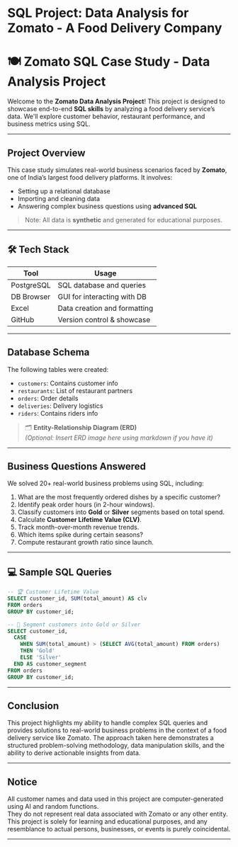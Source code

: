 # SQL Project: Data Analysis for Zomato - A Food Delivery Company

# 🍽️ Zomato SQL Case Study - Data Analysis Project

Welcome to the **Zomato Data Analysis Project**! This project is designed to showcase end-to-end **SQL skills** by analyzing a food delivery service’s data. We'll explore customer behavior, restaurant performance, and business metrics using SQL.

---

##  Project Overview

This case study simulates real-world business scenarios faced by **Zomato**, one of India’s largest food delivery platforms. It involves:

- Setting up a relational database
- Importing and cleaning data
- Answering complex business questions using **advanced SQL**

>  Note: All data is **synthetic** and generated for educational purposes.

---

## 🛠 Tech Stack

| Tool        | Usage                         |
|-------------|-------------------------------|
| PostgreSQL  | SQL database and queries      |
| DB Browser  | GUI for interacting with DB   |
| Excel       | Data creation and formatting  |
| GitHub      | Version control & showcase    |

---

##  Database Schema

The following tables were created:

- `customers`: Contains customer info  
- `restaurants`: List of restaurant partners  
- `orders`: Order details  
- `deliveries`: Delivery logistics  
- `riders`: Contains riders info

> 🗂️ **Entity-Relationship Diagram (ERD)**  
> *(Optional: Insert ERD image here using markdown if you have it)*

---

##  Business Questions Answered

We solved 20+ real-world business problems using SQL, including:

1. What are the most frequently ordered dishes by a specific customer?
2. Identify peak order hours (in 2-hour windows).
3. Classify customers into **Gold** or **Silver** segments based on total spend.
4. Calculate **Customer Lifetime Value (CLV)**.
5. Track month-over-month revenue trends.
6. Which items spike during certain seasons?
7. Compute restaurant growth ratio since launch.

---

## 💻 Sample SQL Queries

```sql
-- 🏆 Customer Lifetime Value
SELECT customer_id, SUM(total_amount) AS clv
FROM orders
GROUP BY customer_id;

-- 🥇 Segment customers into Gold or Silver
SELECT customer_id,
  CASE 
    WHEN SUM(total_amount) > (SELECT AVG(total_amount) FROM orders)
    THEN 'Gold'
    ELSE 'Silver'
  END AS customer_segment
FROM orders
GROUP BY customer_id;
```
---

##  Conclusion

This project highlights my ability to handle complex SQL queries and provides solutions to real-world business problems in the context of a food delivery service like Zomato. The approach taken here demonstrates a structured problem-solving methodology, data manipulation skills, and the ability to derive actionable insights from data.

---

##  Notice

All customer names and data used in this project are computer-generated using AI and random functions.  
They do not represent real data associated with Zomato or any other entity.  
This project is solely for learning and educational purposes, and any resemblance to actual persons, businesses, or events is purely coincidental.

---
